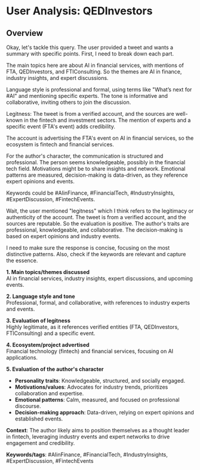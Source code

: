 # User Analysis: QEDInvestors

## Overview

<think>
Okay, let's tackle this query. The user provided a tweet and wants a summary with specific points. First, I need to break down each part.

The main topics here are about AI in financial services, with mentions of FTA, QEDInvestors, and FTIConsulting. So the themes are AI in finance, industry insights, and expert discussions. 

Language style is professional and formal, using terms like "What’s next for #AI" and mentioning specific experts. The tone is informative and collaborative, inviting others to join the discussion.

Legitness: The tweet is from a verified account, and the sources are well-known in the fintech and investment sectors. The mention of experts and a specific event (FTA's event) adds credibility.

The account is advertising the FTA's event on AI in financial services, so the ecosystem is fintech and financial services. 

For the author's character, the communication is structured and professional. The person seems knowledgeable, possibly in the financial tech field. Motivations might be to share insights and network. Emotional patterns are measured, decision-making is data-driven, as they reference expert opinions and events.

Keywords could be #AIinFinance, #FinancialTech, #IndustryInsights, #ExpertDiscussion, #FintechEvents.

Wait, the user mentioned "legitness" which I think refers to the legitimacy or authenticity of the account. The tweet is from a verified account, and the sources are reputable. So the evaluation is positive. The author's traits are professional, knowledgeable, and collaborative. The decision-making is based on expert opinions and industry events. 

I need to make sure the response is concise, focusing on the most distinctive patterns. Also, check if the keywords are relevant and capture the essence.
</think>

**1. Main topics/themes discussed**  
AI in financial services, industry insights, expert discussions, and upcoming events.  

**2. Language style and tone**  
Professional, formal, and collaborative, with references to industry experts and events.  

**3. Evaluation of legitness**  
Highly legitimate, as it references verified entities (FTA, QEDInvestors, FTIConsulting) and a specific event.  

**4. Ecosystem/project advertised**  
Financial technology (fintech) and financial services, focusing on AI applications.  

**5. Evaluation of the author's character**  
- **Personality traits**: Knowledgeable, structured, and socially engaged.  
- **Motivations/values**: Advocates for industry trends, prioritizes collaboration and expertise.  
- **Emotional patterns**: Calm, measured, and focused on professional discourse.  
- **Decision-making approach**: Data-driven, relying on expert opinions and established events.  

**Context**: The author likely aims to position themselves as a thought leader in fintech, leveraging industry events and expert networks to drive engagement and credibility.  

**Keywords/tags**: #AIinFinance, #FinancialTech, #IndustryInsights, #ExpertDiscussion, #FintechEvents